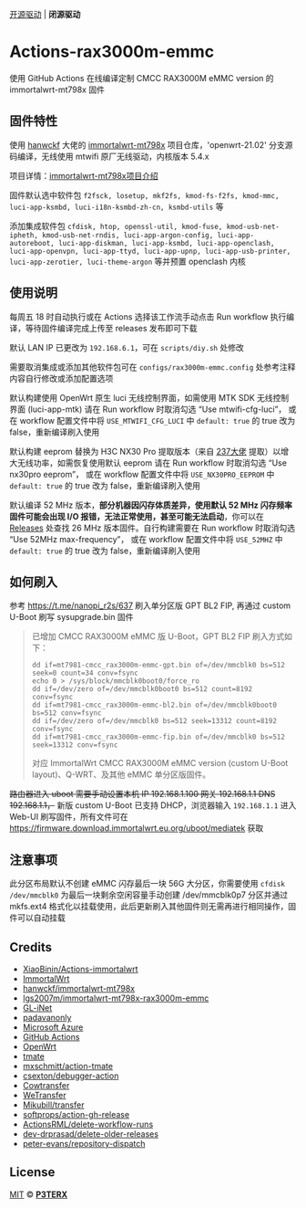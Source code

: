 [开源驱动](README.md) | **闭源驱动**

# Actions-rax3000m-emmc
使用 GitHub Actions 在线编译定制 CMCC RAX3000M eMMC version 的 immortalwrt-mt798x 固件

## 固件特性
使用 [hanwckf](https://github.com/hanwckf) 大佬的 [immortalwrt-mt798x](https://github.com/hanwckf/immortalwrt-mt798x) 项目仓库，'openwrt-21.02' 分支源码编译，无线使用 mtwifi 原厂无线驱动，内核版本 5.4.x

项目详情：[immortalwrt-mt798x项目介绍](https://cmi.hanwckf.top/p/immortalwrt-mt798x)

固件默认选中软件包
`f2fsck, losetup, mkf2fs, kmod-fs-f2fs, kmod-mmc, luci-app-ksmbd, luci-i18n-ksmbd-zh-cn, ksmbd-utils` 等

添加集成软件包
`cfdisk, htop, openssl-util, kmod-fuse, kmod-usb-net-ipheth, kmod-usb-net-rndis, luci-app-argon-config, luci-app-autoreboot, luci-app-diskman, luci-app-ksmbd, luci-app-openclash, luci-app-openvpn, luci-app-ttyd, luci-app-upnp, luci-app-usb-printer, luci-app-zerotier, luci-theme-argon`
等并预置 openclash 内核

## 使用说明
每周五 18 时自动执行或在 Actions 选择该工作流手动点击 Run workflow 执行编译，等待固件编译完成上传至 releases 发布即可下载

默认 LAN IP 已更改为 `192.168.6.1`，可在 `scripts/diy.sh` 处修改

需要取消集成或添加其他软件包可在 `configs/rax3000m-emmc.config` 处参考注释内容自行修改或添加配置选项

默认构建使用 OpenWrt 原生 luci 无线控制界面，如需使用 MTK SDK 无线控制界面 (luci-app-mtk) 请在 Run workflow 时取消勾选 “Use mtwifi-cfg-luci”， 或在 workflow 配置文件中将 `USE_MTWIFI_CFG_LUCI` 中 `default: true` 的 true 改为 false，重新编译刷入使用

默认构建 eeprom 替换为 H3C NX30 Pro 提取版本（来自 [237大佬](https://www.right.com.cn/forum/?364126) 提取）以增大无线功率，如需恢复使用默认 eeprom 请在 Run workflow 时取消勾选 “Use nx30pro eeprom”， 或在 workflow 配置文件中将 `USE_NX30PRO_EEPROM` 中 `default: true` 的 true 改为 false，重新编译刷入使用

默认编译 52 MHz 版本，**部分机器因闪存体质差异，使用默认 52 MHz 闪存频率固件可能会出现 I/O 报错，无法正常使用，甚至可能无法启动**，你可以在 [Releases](https://github.com/AngelaCooljx/Actions-rax3000m-emmc/releases) 处查找 26 MHz 版本固件。自行构建需要在 Run workflow 时取消勾选 “Use 52MHz max-frequency”， 或在 workflow 配置文件中将 `USE_52MHZ` 中 `default: true` 的 true 改为 false，重新编译刷入使用

## 如何刷入
参考 https://t.me/nanopi_r2s/637 刷入单分区版 GPT BL2 FIP, 再通过 custom U-Boot 刷写 sysupgrade.bin 固件
> 已增加 CMCC RAX3000M eMMC 版 U-Boot，GPT BL2 FIP 刷入方式如下：
> ```
> dd if=mt7981-cmcc_rax3000m-emmc-gpt.bin of=/dev/mmcblk0 bs=512 seek=0 count=34 conv=fsync
> echo 0 > /sys/block/mmcblk0boot0/force_ro
> dd if=/dev/zero of=/dev/mmcblk0boot0 bs=512 count=8192 conv=fsync
> dd if=mt7981-cmcc_rax3000m-emmc-bl2.bin of=/dev/mmcblk0boot0 bs=512 conv=fsync
> dd if=/dev/zero of=/dev/mmcblk0 bs=512 seek=13312 count=8192 conv=fsync
> dd if=mt7981-cmcc_rax3000m-emmc-fip.bin of=/dev/mmcblk0 bs=512 seek=13312 conv=fsync
> ```
> 对应 ImmortalWrt CMCC RAX3000M eMMC version (custom U-Boot layout)、Q-WRT、及其他 eMMC 单分区版固件。

~~路由器进入 uboot 需要手动设置本机 IP 192.168.1.100 网关 192.168.1.1 DNS 192.168.1.1，~~ 新版 custom U-Boot 已支持 DHCP，浏览器输入 `192.168.1.1` 进入 Web-UI 刷写固件，所有文件可在 https://firmware.download.immortalwrt.eu.org/uboot/mediatek 获取

## 注意事项
此分区布局默认不创建 eMMC 闪存最后一块 56G 大分区，你需要使用 `cfdisk /dev/mmcblk0` 为最后一块剩余空闲容量手动创建 /dev/mmcblk0p7 分区并通过 mkfs.ext4 格式化以挂载使用，此后更新刷入其他固件则无需再进行相同操作，固件可以自动挂载

## Credits
- [XiaoBinin/Actions-immortalwrt](https://github.com/XiaoBinin/Actions-immortalwrt)
- [ImmortalWrt](https://github.com/immortalwrt/immortalwrt)
- [hanwckf/immortalwrt-mt798x](https://github.com/hanwckf/immortalwrt-mt798x)
- [lgs2007m/immortalwrt-mt798x-rax3000m-emmc](https://github.com/lgs2007m/immortalwrt-mt798x-rax3000m-emmc)
- [GL-iNet](https://github.com/gl-inet)
- [padavanonly](https://github.com/padavanonly)
- [Microsoft Azure](https://azure.microsoft.com)
- [GitHub Actions](https://github.com/features/actions)
- [OpenWrt](https://github.com/openwrt/openwrt)
- [tmate](https://github.com/tmate-io/tmate)
- [mxschmitt/action-tmate](https://github.com/mxschmitt/action-tmate)
- [csexton/debugger-action](https://github.com/csexton/debugger-action)
- [Cowtransfer](https://cowtransfer.com)
- [WeTransfer](https://wetransfer.com/)
- [Mikubill/transfer](https://github.com/Mikubill/transfer)
- [softprops/action-gh-release](https://github.com/softprops/action-gh-release)
- [ActionsRML/delete-workflow-runs](https://github.com/ActionsRML/delete-workflow-runs)
- [dev-drprasad/delete-older-releases](https://github.com/dev-drprasad/delete-older-releases)
- [peter-evans/repository-dispatch](https://github.com/peter-evans/repository-dispatch)

## License

[MIT](https://github.com/P3TERX/Actions-OpenWrt/blob/main/LICENSE) © [**P3TERX**](https://p3terx.com)
